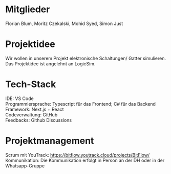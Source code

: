 # Mitglieder
Florian Blum, Moritz Czekalski, Mohid Syed, Simon Just  

# Projektidee
Wir wollen in unserem Projekt elektronische Schaltungen/ Gatter simulieren. Das Projektidee ist angelehnt an LogicSim.  

# Tech-Stack
IDE: VS Code  
Programmiersprache: Typescript für das Frontend; C# für das Backend  
Framework: Next.js + React  
Codeverwaltung: GitHub  
Feedbacks: Github Discussions  

# Projektmanagement
Scrum mit YouTrack: https://bitflow.youtrack.cloud/projects/BitFlow/  
Kommunikation: Die Kommunikation erfolgt in Person an der DH oder in der Whatsapp-Gruppe  
